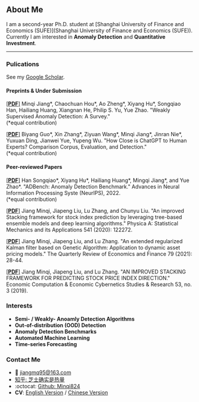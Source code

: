 ## About Me
I am a second-year Ph.D. student at [Shanghai University of Finance and Economics (SUFE)](Shanghai University of Finance and Economics (SUFE)). 
Currently I am interested in **Anomaly Detection** and **Quantitative Investment**.  

***
### Pulications
See my [Google Scholar](https://scholar.google.com/citations?user=OBdS69UAAAAJ&hl=en). 
#### Preprints & Under Submission
[[**PDF**]](https://arxiv.org/abs/2302.04549) Minqi Jiang*, Chaochuan Hou*, Ao Zheng*, Xiyang Hu*, Songqiao Han, Hailiang Huang, Xiangnan He, Philip S. Yu, Yue Zhao. "Weakly Supervised Anomaly Detection: A Survey."  
(\*equal contribution)  


[[**PDF**]](https://arxiv.org/abs/2301.07597) Biyang Guo*, Xin Zhang*, Ziyuan Wang*, Minqi Jiang*, Jinran Nie*, Yuxuan Ding, Jianwei
Yue, Yupeng Wu. "How Close is ChatGPT to Human Experts? Comparison Corpus, Evaluation, and Detection."  
(\*equal contribution)  


#### Peer-reviewed Papers
[[**PDF**]](https://arxiv.org/abs/2206.09426) Han Songqiao*, Xiyang Hu*, Hailiang Huang*, Mingqi Jiang*, and Yue Zhao*. "ADBench: Anomaly Detection Benchmark." Advances in Neural Information Processing Syste (NeurIPS), 2022.  
(\*equal contribution)  


[[**PDF**]](https://www.sciencedirect.com/science/article/abs/pii/S0378437119313093) Jiang Minqi, Jiapeng Liu, Lu Zhang, and Chunyu Liu. "An improved Stacking framework for stock index prediction by leveraging tree-based ensemble models and deep learning algorithms." Physica A: Statistical Mechanics and its Applications 541 (2020): 122272.  


[[**PDF**]](https://www.sciencedirect.com/science/article/abs/pii/S1062976920301757) Jiang Minqi, Jiapeng Liu, and Lu Zhang. "An extended regularized Kalman filter based on Genetic Algorithm: Application to dynamic asset pricing models." The Quarterly Review of Economics and Finance 79 (2021): 28-44.  


[[**PDF**]](https://web.p.ebscohost.com/abstract?direct=true&profile=ehost&scope=site&authtype=crawler&jrnl=0424267X&AN=139043153&h=ggCvHvtJmIlD0UKxuOy5bIVMJASAG%2f4%2f4xJyGB3KmvaLYF6NH9pFNkD2pOCNlyypD5NyEs7ABzOJUQeezqKH5A%3d%3d&crl=c&resultNs=AdminWebAuth&resultLocal=ErrCrlNotAuth&crlhashurl=login.aspx%3fdirect%3dtrue%26profile%3dehost%26scope%3dsite%26authtype%3dcrawler%26jrnl%3d0424267X%26AN%3d139043153) Jiang Minqi, Jiapeng Liu, and Lu Zhang. "AN IMPROVED STACKING FRAMEWORK FOR PREDICTING STOCK PRICE INDEX DIRECTION." Economic Computation & Economic Cybernetics Studies & Research 53, no. 3 (2019).  

### Interests
- **Semi- / Weakly- Anoamly Detection Algorithms**
- **Out-of-distribution (OOD) Detection**
- **Anomaly Detection Benchmarks**
- **Automated Machine Learning**
- **Time-series Forecasting**

### Contact Me
- :email: jiangmq95@163.com
- [知乎: 芝士确实是热量](https://www.zhihu.com/people/jiang-min-qi-56)
- :octocat: [Github: Minqi824](https://github.com/Minqi824)
- **CV**: [English Version]() / [Chinese Version]()
